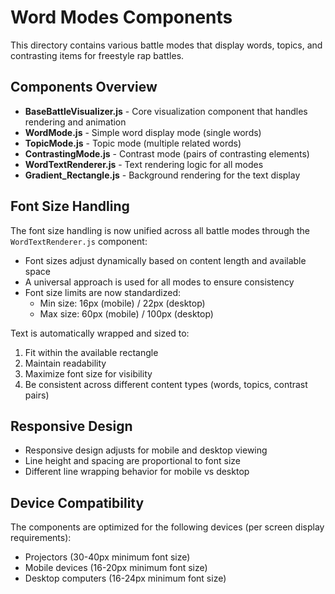 # Word Modes Components

This directory contains various battle modes that display words, topics, and contrasting items for freestyle rap battles.

## Components Overview

- **BaseBattleVisualizer.js** - Core visualization component that handles rendering and animation
- **WordMode.js** - Simple word display mode (single words)
- **TopicMode.js** - Topic mode (multiple related words)
- **ContrastingMode.js** - Contrast mode (pairs of contrasting elements)
- **WordTextRenderer.js** - Text rendering logic for all modes
- **Gradient_Rectangle.js** - Background rendering for the text display

## Font Size Handling

The font size handling is now unified across all battle modes through the `WordTextRenderer.js` component:

- Font sizes adjust dynamically based on content length and available space
- A universal approach is used for all modes to ensure consistency
- Font size limits are now standardized:
  - Min size: 16px (mobile) / 22px (desktop)
  - Max size: 60px (mobile) / 100px (desktop)

Text is automatically wrapped and sized to:
1. Fit within the available rectangle
2. Maintain readability
3. Maximize font size for visibility
4. Be consistent across different content types (words, topics, contrast pairs)

## Responsive Design

- Responsive design adjusts for mobile and desktop viewing
- Line height and spacing are proportional to font size
- Different line wrapping behavior for mobile vs desktop

## Device Compatibility

The components are optimized for the following devices (per screen display requirements):
- Projectors (30-40px minimum font size)
- Mobile devices (16-20px minimum font size)
- Desktop computers (16-24px minimum font size)